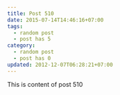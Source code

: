 ```yaml
---
title: Post 510
date: 2015-07-14T14:46:16+07:00
tags:
  - random post
  - post has 5
category:
  - random post
  - post has 0
updated: 2012-12-07T06:28:21+07:00
---
```

This is content of post 510